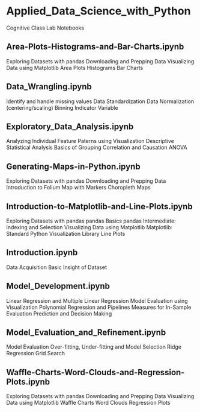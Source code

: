 # Applied_Data_Science_with_Python
Cognitive Class Lab Notebooks

## Area-Plots-Histograms-and-Bar-Charts.ipynb

Exploring Datasets with pandas
Downloading and Prepping Data
Visualizing Data using Matplotlib
Area Plots
Histograms
Bar Charts

## Data_Wrangling.ipynb

Identify and handle missing values
Data Standardization
Data Normalization (centering/scaling)
Binning
Indicator Variable

## Exploratory_Data_Analysis.ipynb

Analyzing Individual Feature Paterns using Visualization
Descriptive Statistical Analysis
Basics of Grouping
Correlation and Causation
ANOVA

## Generating-Maps-in-Python.ipynb

Exploring Datasets with pandas
Downloading and Prepping Data
Introduction to Folium
Map with Markers
Choropleth Maps

## Introduction-to-Matplotlib-and-Line-Plots.ipynb

Exploring Datasets with pandas
pandas Basics
pandas Intermediate: Indexing and Selection
Visualizing Data using Matplotlib
Matplotlib: Standard Python Visualization Library
Line Plots

## Introduction.ipynb

Data Acquisition
Basic Insight of Dataset

## Model_Development.ipynb

Linear Regression and Multiple Linear Regression
Model Evaluation using Visualization
Polynomial Regression and Pipelines
Measures for In-Sample Evaluation
Prediction and Decision Making

## Model_Evaluation_and_Refinement.ipynb

Model Evaluation
Over-fitting, Under-fitting and Model Selection
Ridge Regression
Grid Search

## Waffle-Charts-Word-Clouds-and-Regression-Plots.ipynb

Exploring Datasets with pandas
Downloading and Prepping Data
Visualizing Data using Matplotlib
Waffle Charts
Word Clouds
Regression Plots
